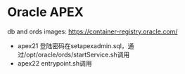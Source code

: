 # Oracle APEX

db and ords images: https://container-registry.oracle.com/   

- apex21 登陆密码在setapexadmin.sql，通过/opt/oracle/ords/startService.sh调用
- apex22 entrypoint.sh调用

